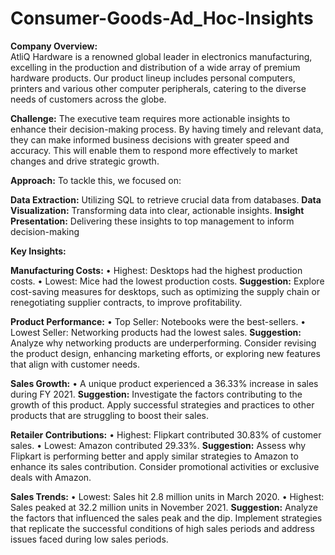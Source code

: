 # Consumer-Goods-Ad_Hoc-Insights
**Company Overview:**  
AtliQ Hardware is a renowned global leader in electronics manufacturing, excelling in the production and distribution of a wide array of premium hardware products. Our product lineup includes personal computers, printers and various other computer peripherals, catering to the diverse needs of customers across the globe.


**Challenge:** 
The executive team requires more actionable insights to enhance their decision-making process. By having timely and relevant data, they can make informed business decisions with greater speed and accuracy. This will enable them to respond more effectively to market changes and drive strategic growth.


**Approach:**
To tackle this, we focused on:

**Data Extraction:** Utilizing SQL to retrieve crucial data from databases.
**Data Visualization:** Transforming data into clear, actionable insights.
**Insight Presentation:** Delivering these insights to top management to inform decision-making

**Key Insights:**

**Manufacturing Costs:**
•	Highest: Desktops had the highest production costs.
•	Lowest: Mice had the lowest production costs.
**Suggestion:** Explore cost-saving measures for desktops, such as optimizing the supply chain or renegotiating supplier contracts, to improve profitability.


**Product Performance:**
•	Top Seller: Notebooks were the best-sellers.
•	Lowest Seller: Networking products had the lowest sales.
**Suggestion:** Analyze why networking products are underperforming. Consider revising the product design, enhancing marketing efforts, or exploring new features that align with customer needs.



**Sales Growth:**
•	A unique product experienced a 36.33% increase in sales during FY 2021.
**Suggestion:** Investigate the factors contributing to the growth of this product. Apply successful strategies and practices to other products that are struggling to boost their sales.



**Retailer Contributions:**
•	Highest: Flipkart contributed 30.83% of customer sales.
•	Lowest: Amazon contributed 29.33%.
**Suggestion:** Assess why Flipkart is performing better and apply similar strategies to Amazon to enhance its sales contribution. Consider promotional activities or exclusive deals with Amazon.



**Sales Trends:**
•	Lowest: Sales hit 2.8 million units in March 2020.
•	Highest: Sales peaked at 32.2 million units in November 2021.
**Suggestion:** Analyze the factors that influenced the sales peak and the dip. Implement strategies that replicate the successful conditions of high sales periods and address issues faced during low sales periods.





